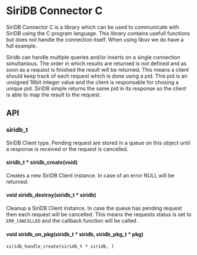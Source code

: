 # SiriDB Connector C
SiriDB Connector C is a library which can be used to communicate with SiriDB
using the C program language. This library contains usefull functions but does
not handle the connection itself. When using libuv we do have a full example.


Siridb can handle multiple queries and/or inserts on a single connection
simultanious. The order in which results are returned is not defined and as soon
as a request is finished the result will be returned. This means a client should
keep track of each request which is done using a pid. This pid is an
unsigned 16bit integer value and the client is responsable for chosing a unique
pid. SiriDB simple returns the same pid in its response so the client is able to
map the result to the request.

## API

### siridb_t
SiriDB Client type. Pending request are stored in a queue on this object until
a response is received or the request is cancelled.

#### siridb_t * siridb\_create(void)
Creates a new SiriDB Client instance. In case of an error NULL will be returned.

#### void siridb\_destroy(siridb\_t * siridb)
Cleanup a SiriDB Client instance. In case the queue has pending request then each
request will be cancelled. This means the requests status is set to `ERR_CANCELLED`
and the callback function will be called.

#### void siridb\_on\_pkg(siridb\_t * siridb, siridb\_pkg\_t * pkg)

```
siridb_handle_create(siridb_t * siridb, )
```



